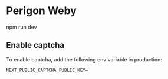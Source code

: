 # Perigon Weby

npm run dev

## Enable captcha

To enable captcha, add the following env variable in production:

```
NEXT_PUBLIC_CAPTCHA_PUBLIC_KEY=
```
